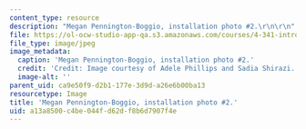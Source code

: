 ```yaml
---
content_type: resource
description: "Megan Pennington-Boggio, installation photo #2.\r\n\r\n"
file: https://ol-ocw-studio-app-qa.s3.amazonaws.com/courses/4-341-introduction-to-photography-and-related-media-fall-2007/a13a8500c4be044fd62df8b6d7907f4e_boggio8.jpg
file_type: image/jpeg
image_metadata:
  caption: 'Megan Pennington-Boggio, installation photo #2.'
  credit: 'Credit: Image courtesy of Adele Phillips and Sadia Shirazi.'
  image-alt: ''
parent_uid: ca9e50f9-d2b1-177e-3d9d-a26e6b00ba13
resourcetype: Image
title: 'Megan Pennington-Boggio, installation photo #2.'
uid: a13a8500-c4be-044f-d62d-f8b6d7907f4e
---
```

